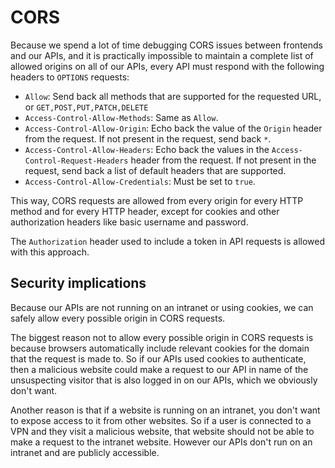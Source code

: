 # CORS

Because we spend a lot of time debugging CORS issues between frontends and our APIs, and it is practically impossible to maintain a complete list of allowed origins on all of our APIs, every API must respond with the following headers to `OPTIONS` requests:

* `Allow`: Send back all methods that are supported for the requested URL, or `GET,POST,PUT,PATCH,DELETE`
* `Access-Control-Allow-Methods`: Same as `Allow`.
* `Access-Control-Allow-Origin`: Echo back the value of the `Origin` header from the request. If not present in the request, send back `*`.
* `Access-Control-Allow-Headers`: Echo back the values in  the `Access-Control-Request-Headers` header from the request. If not present in the request, send back a list of default headers that are supported.
* `Access-Control-Allow-Credentials`: Must be set to `true`.

This way, CORS requests are allowed from every origin for every HTTP method and for every HTTP header, except for cookies and other authorization headers like basic username and password.

The `Authorization` header used to include a token in API requests is allowed with this approach.

## Security implications

Because our APIs are not running on an intranet or using cookies, we can safely allow every possible origin in CORS requests.

The biggest reason not to allow every possible origin in CORS requests is because browsers automatically include relevant cookies for the domain that the request is made to. So if our APIs used cookies to authenticate, then a malicious website could make a request to our API in name of the unsuspecting visitor that is also logged in on our APIs, which we obviously don't want.

Another reason is that if a website is running on an intranet, you don't want to expose access to it from other websites. So if a user is connected to a VPN and they visit a malicious website, that website should not be able to make a request to the intranet website. However our APIs don't run on an intranet and are publicly accessible.
